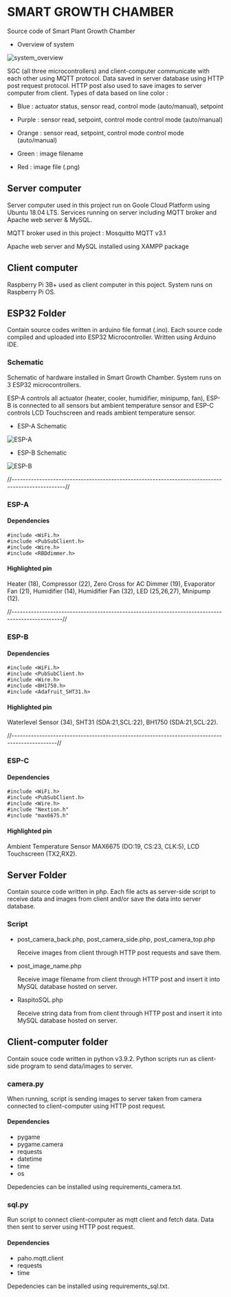 # SMART GROWTH CHAMBER
Source code of Smart Plant Growth Chamber

- Overview of system

![system_overview](https://github.com/maulanaisa/smart-growth-chamber/blob/main/system_overvies.png)

SGC (all three microcontrollers) and client-computer communicate with each other using MQTT protocol. Data saved in server database using HTTP post request protocol. HTTP post also used to save images to server computer from client. Types of data based on line color :

- Blue    : actuator status, sensor read, control mode (auto/manual), setpoint
  
- Purple  : sensor read, setpoint, control mode control mode (auto/manual)
  
- Orange  : sensor read, setpoint, control mode control mode (auto/manual)
  
- Green   : image filename
  
- Red     : image file (.png)

## Server computer

Server computer used in this project run on Goole Cloud Platform using Ubuntu 18.04 LTS. Services running on server including MQTT broker and Apache web server & MySQL.

MQTT broker used in this project : Mosquitto MQTT v3.1

Apache web server and MySQL installed using XAMPP package

## Client computer

Raspberry Pi 3B+ used as client computer in this poject. System runs on Raspberry Pi OS.

## ESP32 Folder
Contain source codes written in arduino file format (.ino). Each source code compiled and uploaded into ESP32 Microcontroller. Written using Arduino IDE.
### Schematic
Schematic of hardware installed in Smart Growth Chamber. System runs on 3 ESP32 microcontrollers.

ESP-A controls all actuator (heater, cooler, humidifier, minipump, fan), ESP-B is connected to all sensors but ambient temperature sensor and ESP-C controls LCD Touchscreen and reads ambient temperature sensor.

- ESP-A Schematic

![ESP-A](https://github.com/maulanaisa/smart-growth-chamber/blob/main/ESP32/ESP-A.png)

- ESP-B Schematic

![ESP-B](https://github.com/maulanaisa/smart-growth-chamber/blob/main/ESP32/ESP-B.png)

//-------------------------------------------------------------------------------------------------//

### ESP-A

#### Dependencies
```
#include <WiFi.h>
#include <PubSubClient.h>
#include <Wire.h>
#include <RBDdimmer.h>
```
#### Highlighted pin

Heater (18), Compressor (22), Zero Cross for AC Dimmer (19), Evaporator Fan (21), Humidifier (14), Humidifier Fan (32), LED (25,26,27), Minipump (12).

//------------------------------------------------------------------------------------------------//

### ESP-B

#### Dependencies
```
#include <WiFi.h>
#include <PubSubClient.h>
#include <Wire.h>
#include <BH1750.h>
#include <Adafruit_SHT31.h>
```

#### Highlighted pin

Waterlevel Sensor (34), SHT31 (SDA:21,SCL:22), BH1750 (SDA:21,SCL:22).

//----------------------------------------------------------------------------------------------//

### ESP-C

#### Dependencies
```
#include <WiFi.h>
#include <PubSubClient.h>
#include <Wire.h>
#include "Nextion.h"
#include "max6675.h"
```

#### Highlighted pin

Ambient Temperature Sensor MAX6675 (DO:19, CS:23, CLK:5), LCD Touchscreen (TX2,RX2).


## Server Folder
Contain source code written in php. Each file acts as server-side script to receive data and images from client and/or save the data into server database.

### Script

- post_camera_back.php, post_camera_side.php, post_camera_top.php
  
  Receive images from client through HTTP post requests and save them.
  
- post_image_name.php
  
  Receive image filename from client through HTTP post and insert it into MySQL database hosted on server.

- RaspitoSQL.php
  
  Receive string data from from client through HTTP post and insert it into MySQL database hosted on server.


## Client-computer folder
Contain souce code written in python v3.9.2. Python scripts run as client-side program to send data/images to server.

### camera.py

When running, script is sending images to server taken from camera connected to client-computer using HTTP post request.

#### Dependencies
- pygame
- pygame.camera
- requests
- datetime
- time
- os

Depedencies can be installed using requirements_camera.txt.

### sql.py

Run script to connect client-computer as mqtt client and fetch data. Data then sent to server using HTTP post request.

#### Dependencies
- paho.mqtt.client
- requests
- time

Depedencies can be installed using requirements_sql.txt.

